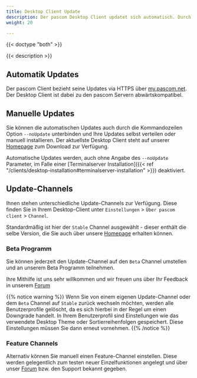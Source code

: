 ```yaml
---
title: Desktop Client Update
description: Der pascom Desktop Client updatet sich automatisch. Durch unsere Updatechannels ist es auf einfache Weise möglich Beta- und Featureversionen zu nutzen.
weight: 20

---
```


{{< doctype "both" >}}
 
{{< description >}}

## Automatik Updates

Der pascom Client bezieht seine Updates via HTTPS über [my.pascom.net](https://my.pascom.net/). Der Desktop Client ist dabei zu den pascom Servern abwärtskompatibel.

## Manuelle Updates

Sie können die automatischen Updates auch durch die Kommandozeilen Option `--noUpdate` unterbinden und Ihre Updates selbst verteilen oder manuell installieren. Der aktuellste Desktop Client steht auf unserer [Homepage](https://www.dev.pascom.net/de/downloads) zum Download zur Verfügung.

Automatische Updates werden, auch ohne Angabe des `--noUpdate` Parameter, im Falle einer [Terminalserver Installation]({{< ref "/clients/desktop-installation#terminalserver-installation" >}}) deaktiviert.

## Update-Channels

Ihnen stehen unterschiedliche Update-Channels zur Verfügung.
Diese finden Sie in Ihrem Desktop-Client unter `Einstellungen` > `Über pascom client` > `Channel`. 

Standardmäßig ist hier der `Stable` Channel ausgewählt - dieser enthält die selbe Version, die Sie auch über unsere [Homepage](https://www.pascom.net/de/downloads) erhalten können.

### Beta Programm

Sie können jederzeit den Update-Channel auf den `Beta` Channel umstellen und an unserem Beta Programm teilnehmen. 

Ihre Mithilfe ist uns sehr willkommen und wir freuen uns über Ihr Feedback in unserem [Forum](https://www.pascom.net/forum/)

{{% notice warning %}}
Wenn Sie von einem eigenen Update-Channel oder dem `Beta` Channel auf `Stable` zurück wechseln möchten, werden alle Benutzerprofile gelöscht, da es sich hierbei in der Regel um einen Downgrade handelt. In Ihrem Benutzerprofil sind Einstellungen wie das verwendete Desktop Theme oder Sortierreihenfolgen gespeichert. Diese Einstellungen müssen Sie dann erneut vornehmen. 
{{% /notice %}}

### Feature Channels

Alternativ können Sie manuell einen Feature-Channel einstellen. Diese werden gelegentlich zum testen neuer Einzelfunktionen angelegt und über unser [Forum](https://www.pascom.net/forum/) bzw. den Support bekannt gegeben. 



